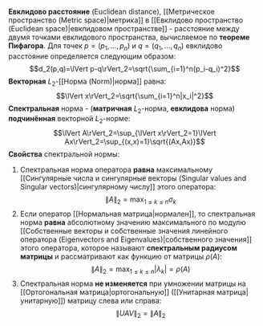 
**Евклидово расстояние** (Euclidean distance), [[Метрическое пространство (Metric space)|метрика]] в [[Евклидово пространство (Euclidean space)|евклидовом пространстве]] - расстояние между двумя точками евклидового пространства, вычисляемое по **теореме Пифагора**. Для точек $p=(p_1,\dots,p_n)$ и $q=(q_1,\dots,q_n)$ евклидово расстояние определяется следующим образом:$$d_2(p,q)=\lVert p-q\rVert_2=\sqrt{\sum_{i=1}^n(p_i-q_i)^2}$$
**Векторная** $L_2$-[[Норма (Norm)|норма]] равна:$$\lVert x\rVert_2=\sqrt{\sum_{i=1}^n|x_i|^2}$$**Спектральная** норма - (**матричная** $L_2$-норма, **евклидова** норма) **подчинённая** векторной $L_2$-норме: $$\lVert A\rVert_2=\sup_{\lVert x\rVert_2=1}\lVert Ax\rVert_2=\sup_{(x,x)=1}\sqrt{(Ax,Ax)}$$**Свойства** спектральной нормы:
1. Спектральная норма оператора **равна** максимальному [[Сингулярные числа и сингулярные векторы (Singular values and Singular vectors)|сингулярному числу]] этого оператора:$$\lVert A\rVert_2=\max_{1 \leq k \leq n}\sigma_k$$
2. Если оператор [[Нормальная матрица|нормален]], то спектральная норма **равна** абсолютному значению максимального по модулю [[Собственные векторы и собственные значения линейного оператора (Eigenvectors and Eigenvalues)|собственного значения]] этого оператора, которое называют **спектральным радиусом матрицы** и рассматривают как функцию от матрицы $\rho(A)$:$$\lVert A\rVert_2=\max_{1 \leq k \leq n}|\lambda_k|=\rho(A)$$
3. Спектральная норма **не изменяется** при умножении матрицы на [[Ортогональная матрица|ортогональную]] ([[Унитарная матрица|унитарную]]) матрицу слева или справа:$$\lVert UAV \rVert_2=\lVert A\rVert_2$$
